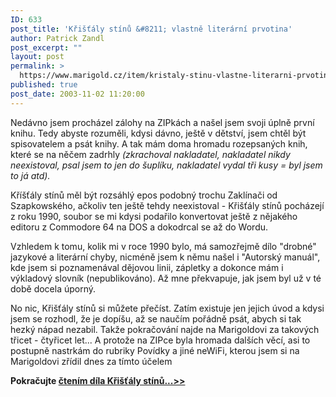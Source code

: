 ```yaml
---
ID: 633
post_title: 'Křišťály stínů &#8211; vlastně literární prvotina'
author: Patrick Zandl
post_excerpt: ""
layout: post
permalink: >
  https://www.marigold.cz/item/kristaly-stinu-vlastne-literarni-prvotina
published: true
post_date: 2003-11-02 11:20:00
---
```

<P>Nedávno jsem procházel zálohy na ZIPkách a našel jsem svoji úplně první knihu. Tedy abyste rozuměli, kdysi dávno, ještě v dětství, jsem chtěl být spisovatelem a psát knihy. A tak mám doma hromadu rozepsaných knih, které se na něčem zadrhly <EM>(zkrachoval nakladatel, nakladatel nikdy neexistoval, psal jsem to jen do šuplíku, nakladatel vydal tři kusy = byl jsem to já atd).</EM> </P>
<P>Kříšťály stínů měl být rozsáhlý epos podobný trochu Zaklínači od Szapkowského, ačkoliv ten ještě tehdy neexistoval - Křišťály stínů pocházejí z roku 1990, soubor se mi kdysi podařilo konvertovat ještě z nějakého editoru z Commodore 64 na DOS a dokodrcal se až do Wordu. </P>
<P>Vzhledem k tomu, kolik mi v roce 1990 bylo, má samozřejmě dílo "drobné" jazykové a literární chyby, nicméně jsem k němu našel i "Autorský manuál", kde jsem si poznamenával dějovou linii, zápletky a dokonce mám i výkladový slovník (nepublikováno). Až mne překvapuje, jak jsem byl už v té době docela úporný. </P>
<P>No nic, Křišťály stínů si můžete přečíst. Zatím existuje jen jejich úvod a kdysi jsem se rozhodl, že je dopíšu, až se naučím pořádně psát, abych si tak hezký nápad nezabil. Takže pokračování najde na Marigoldovi za takových třicet - čtyřicet let... A protože na ZIPce byla hromada dalších věcí, asi to postupně nastrkám do rubriky Povídky a jiné neWiFi, kterou jsem si na Marigoldovi zřídil dnes za tímto účelem</P>
<P><STRONG>Pokračujte </STRONG><A href="/povidky/thorin031102.html"><STRONG>čtením díla Křišťály stínů...&gt;&gt;</STRONG></A></P>